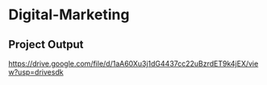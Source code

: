 # Digital-Marketing
## Project Output
https://drive.google.com/file/d/1aA60Xu3j1dG4437cc22uBzrdET9k4jEX/view?usp=drivesdk

